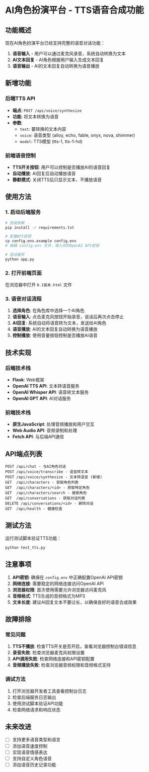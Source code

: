 # AI角色扮演平台 - TTS语音合成功能

## 功能概述

现在AI角色扮演平台已经支持完整的语音对话功能：

1. **语音输入** - 用户可以通过麦克风录音，系统自动转换为文本
2. **AI文本回复** - AI角色根据用户输入生成文本回复
3. **语音输出** - AI的文本回复自动转换为语音播放

## 新增功能

### 后端TTS API

- **端点**: `POST /api/voice/synthesize`
- **功能**: 将文本转换为语音
- **参数**:
  - `text`: 要转换的文本内容
  - `voice`: 语音类型 (alloy, echo, fable, onyx, nova, shimmer)
  - `model`: TTS模型 (tts-1, tts-1-hd)

### 前端语音控制

- **TTS开关按钮**: 用户可以控制是否播放AI的语音回复
- **自动播放**: AI回复后自动播放语音
- **静默模式**: 关闭TTS后只显示文本，不播放语音

## 使用方法

### 1. 启动后端服务

```bash
# 安装依赖
pip install -r requirements.txt

# 配置API密钥
cp config.env.example config.env
# 编辑 config.env 文件，填入你的OpenAI API密钥

# 启动服务
python app.py
```

### 2. 打开前端页面

在浏览器中打开 `0.1版本.html` 文件

### 3. 语音对话流程

1. **选择角色**: 在角色库中选择一个AI角色
2. **语音输入**: 点击麦克风按钮开始录音，说话后再次点击停止
3. **AI回复**: 系统自动将语音转为文本，发送给AI角色
4. **语音播放**: AI的文本回复自动转换为语音播放
5. **控制播放**: 使用音量按钮控制是否播放AI语音

## 技术实现

### 后端技术栈

- **Flask**: Web框架
- **OpenAI TTS API**: 文本转语音服务
- **OpenAI Whisper API**: 语音转文本服务
- **OpenAI GPT API**: AI对话服务

### 前端技术栈

- **原生JavaScript**: 处理音频播放和用户交互
- **Web Audio API**: 音频录制和处理
- **Fetch API**: 与后端API通信

## API端点列表

```
POST /api/chat - 与AI角色对话
POST /api/voice/transcribe - 语音转文本
POST /api/voice/synthesize - 文本转语音 (新增)
GET  /api/characters - 获取角色列表
GET  /api/characters/<id> - 获取特定角色
GET  /api/characters/search - 搜索角色
GET  /api/conversations - 获取对话列表
DELETE /api/conversations/<id> - 删除对话
GET  /api/health - 健康检查
```

## 测试方法

运行测试脚本验证TTS功能：

```bash
python test_tts.py
```

## 注意事项

1. **API密钥**: 确保在 `config.env` 中正确配置OpenAI API密钥
2. **网络连接**: 需要稳定的网络连接访问OpenAI API
3. **浏览器权限**: 首次使用需要允许浏览器访问麦克风
4. **音频格式**: TTS生成的音频格式为MP3
5. **文本长度**: 建议AI回复文本不要过长，以确保良好的语音合成效果

## 故障排除

### 常见问题

1. **TTS不播放**: 检查TTS开关是否开启，查看浏览器控制台错误信息
2. **录音失败**: 检查浏览器麦克风权限设置
3. **API调用失败**: 检查网络连接和API密钥配置
4. **音频播放失败**: 检查浏览器音频权限和音频格式支持

### 调试方法

1. 打开浏览器开发者工具查看控制台日志
2. 检查后端服务日志输出
3. 使用测试脚本验证API功能
4. 检查网络请求和响应状态

## 未来改进

- [ ] 支持更多语音类型和语言
- [ ] 添加语音速度控制
- [ ] 实现语音情感表达
- [ ] 支持自定义角色语音
- [ ] 添加语音历史记录功能
